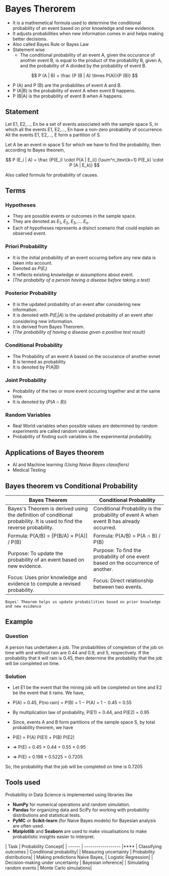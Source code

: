 # Bayes Therorem

- It is a mathemetical formula used to determine the conditional probability of an event based on prior knowledge and new evidence.
- It adjusts probabilities when new information comes in and helps making better decisions.
- Also called Bayes Rule or Bayes Law
- Statement wise 
  - The conditional probability of an event A, given the occurance of another event B, is equal to the product of the probability B, given A, and the probability of A divided by the probability of event B.

$$
P (A | B) = \frac {P (B | A) \times P(A)}{P (B)}
$$

- P (A) and P (B) are the probabilites of event A and B.
- P (A|B) is the probability of event A when event B happens.
- P (B|A) is the probability of event B when A happens.

## Statement 
Let E1, E2,…, En be a set of events associated with the sample space S, in which all the events E1, E2,…, En have a non-zero probability of occurrence. All the events E1, E2,…, E form a partition of S. 

Let A be an event in space S for which we have to find the probability, then according to Bayes theorem,

$$
P (E_i | A) = \frac {P(E_i) \cdot P(A | E_i)} {\sum^n_\text{k=1} P(E_k) \cdot P (A | E_k)}
$$

Also called formula for probability of causes.

## Terms 

### Hypotheses
- They are possible events or outcomes in the sample space.
- They are denoted as $E_1$, $E_2$, $E_3$,.... $E_n$.
- Each of hypotheses represents a disinct scenario that could explain an observed event.

### Priori Probability
- It is the initial probability of an event occuring before any new data is taken into account.
- Denoted as $P(E_i)$
- It reflects existing knowledge or assumptions about event.
- *(The probabilty of a person having a disease before taking a test)*

### Posterior Probability
- It is the updated probability of an event after considering new information.
- It is denoted with $P(E_i | A)$ is the updated probability of an event after considering new information.
- It is derived from Bayes Therorem.
- *(The probability of having a disease given a positive test result)*

### Conditional Probability 
- The Probability of an event A based on the occurance of another evnet B is termed as probability
- It is denoted by P(A|B)

### Joint Probability 
- Probability of the two or more event occuring together and at the same time.
- It is denoted by $(P (A \cap B))$

### Random Variables
- Real World variables when possible values are determined by random experiments are called random variables.
- Probability of finding such variables is the experimental probability.

## Applications of Bayes theorem
- AI and Machine learning *(Using Naive Bayes classifiers)*
- Medical Testing


## Bayes theorem vs Conditional Probability

| Bayes Theorem	| Conditional Probability| 
| ------------- | ----------------------- |
| Bayes's Theorem is derived using the definition of conditional probability. It is used to find the reverse probability.	| Conditional Probability is the probability of event A when event B has already occurred.| 
| Formula: P(A/B) = [P(B/A) × P(A)] / P(B) | Formula: P(A/B) = P(A ∩ B) / P(B) |
| Purpose: To update the probability of an event based on new evidence.|  Purpose: To find the probability of one event based on the occurrence of another.| 
| Focus: Uses prior knowledge and evidence to compute a revised probability.| Focus: Direct relationship between two events.| 

`Bayes' Theorem helps us update probabilities based on prior knowledge and new evidence`

## Example
### Question
A person has undertaken a job. The probabilities of completion of the job on time with and without rain are 0.44 and 0.9, and 5, respectively. If the probability that it will rain is 0.45, then determine the probability that the job will be completed on time.

### Solution

- Let E1 be the event that the mining job will be completed on time and E2 be the event that it rains. We have,

- P(A) = 0.45,
P(no rain) = P(B) = 1 − P(A) = 1 − 0.45 = 0.55

- By multiplication law of probability,
P(E1) = 0.44, and P(E2) = 0.95

- Since, events A and B form partitions of the sample space S, by total probability theorem, we have

- P(E) = P(A) P(E1) + P(B) P(E2)
- ⇒ P(E) = 0.45 × 0.44 + 0.55 × 0.95
- ⇒ P(E) = 0.198 + 0.5225 = 0.7205

So, the probability that the job will be completed on time is 0.7205

## Tools used
Probability in Data Science is implemented using libraries like 
- **NumPy** for numerical operations and random simulation. 
- **Pandas** for organizing data and SciPy for working with probability distributions and statistical tests. 
- **PyMC** or **Scikit-learn** (for Naive Bayes models) for Bayesian analysis are often used. 
- **Matplotlib** and **Seaborn** are used to make visualisations to make probabilistic insights easier to interpret.

| Task	| Probability Concept| 
| ------ | ------------------ |****
| Classifying outcomes	| Conditional probability| 
| Measuring uncertainty	| Probability distributions| 
| Making predictions	Naive Bayes, | Logistic Regression| 
| Decision-making under uncertainty	| Bayesian inference| 
| Simulating random events	| Monte Carlo simulations| 
